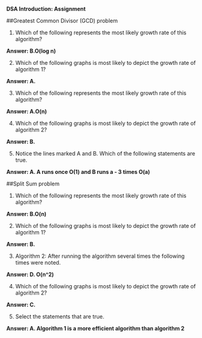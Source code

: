 **DSA Introduction: Assignment**

##Greatest Common Divisor (GCD) problem

1. Which of the following represents the most likely growth rate of this algorithm?

**Answer: B.O(log n)**


2. Which of the following graphs is most likely to depict the growth rate of algorithm 1?

**Answer: A.**


3. Which of the following represents the most likely growth rate of this algorithm?

**Answer: A.O(n)**


4. Which of the following graphs is most likely to depict the growth rate of algorithm 2?

**Answer: B.**


5. Notice the lines marked A and B. Which of the following statements are true.

**Answer: A. A runs once O(1) and B runs a - 3 times O(a)**


##Split Sum problem

1. Which of the following represents the most likely growth rate of this algorithm?

**Answer: B.O(n)**


2. Which of the following graphs is most likely to depict the growth rate of algorithm 1?

**Answer: B.**


3. Algorithm 2: After running the algorithm several times the following times were noted.

**Answer: D. O(n^2)**


4. Which of the following graphs is most likely to depict the growth rate of algorithm 2?

**Answer: C.**


5. Select the statements that are true.

**Answer: A. Algorithm 1 is a more efficient algorithm than algorithm 2**
